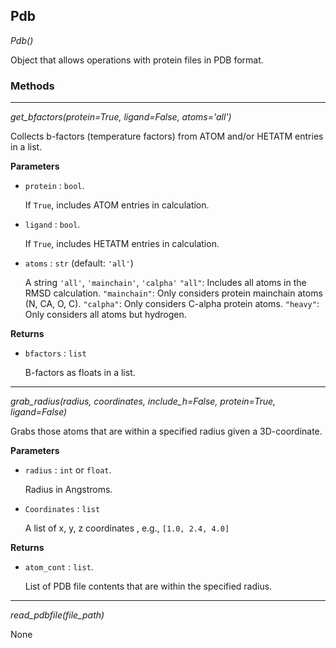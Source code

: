 ## Pdb

*Pdb()*

Object that allows operations with protein files in PDB format.

### Methods

<hr>

*get_bfactors(protein=True, ligand=False, atoms='all')*

Collects b-factors (temperature factors) from ATOM
    and/or HETATM entries in a list.

**Parameters**

- `protein` : `bool`.

    If `True`, includes ATOM entries in calculation.


- `ligand` : `bool`.

    If `True`, includes HETATM entries in calculation.


- `atoms` : `str` (default: `'all'`)

    A string `'all'`, `'mainchain'`, `'calpha'`
    `"all"`: Includes all atoms in the RMSD calculation.
    `"mainchain"`: Only considers protein mainchain atoms (N, CA, O, C).
    `"calpha"`: Only considers C-alpha protein atoms.
    `"heavy"`: Only considers all atoms but hydrogen.

**Returns**

- `bfactors` : `list`

    B-factors as floats in a list.

<hr>

*grab_radius(radius, coordinates, include_h=False, protein=True, ligand=False)*

Grabs those atoms that are within a specified
    radius given a 3D-coordinate.

**Parameters**


- `radius` : `int` or `float`.

    Radius in Angstroms.


- `Coordinates` : `list`

    A list of x, y, z coordinates , e.g., `[1.0, 2.4, 4.0]`

**Returns**


- `atom_cont` : `list`.

    List of PDB file contents that are within the specified radius.

<hr>

*read_pdbfile(file_path)*

None

